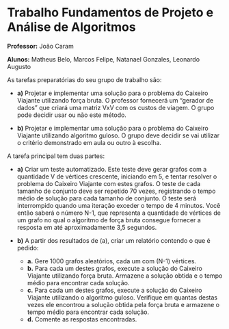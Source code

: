 # Trabalho Fundamentos de Projeto e Análise de Algoritmos
**Professor:** João Caram

**Alunos:** Matheus Belo, Marcos Felipe, Natanael Gonzales, Leonardo Augusto

As tarefas preparatórias do seu grupo de trabalho são:

* **a)** Projetar e implementar uma solução para o problema do Caixeiro Viajante utilizando força
bruta. O professor fornecerá um “gerador de dados” que criará uma matriz VxV com os custos
de viagem. O grupo pode decidir usar ou não este método.

* **b)** Projetar e implementar uma solução para o problema do Caixeiro Viajante utilizando algoritmo
guloso. O grupo deve decidir se vai utilizar o critério demonstrado em aula ou outro à escolha.

A tarefa principal tem duas partes:

* **a)** Criar um teste automatizado. Este teste deve gerar grafos com a quantidade V de vértices
crescente, iniciando em 5, e tentar resolver o problema do Caixeiro Viajante com estes grafos.
O teste de cada tamanho de conjunto deve ser repetido 70 vezes, registrando o tempo médio
de solução para cada tamanho de conjunto. O teste será interrompido quando uma iteração
exceder o tempo de 4 minutos. Você então saberá o número N-1, que representa a quantidade
de vértices de um grafo no qual o algoritmo de força bruta consegue fornecer a resposta em
até aproximadamente 3,5 segundos.

* **b)** A partir dos resultados de (a), criar um relatório contendo o que é pedido:
  * **a.** Gere 1000 grafos aleatórios, cada um com (N-1) vértices.
  * **b.** Para cada um destes grafos, execute a solução do Caixeiro Viajante utilizando força
  bruta. Armazene a solução obtida e o tempo médio para encontrar cada solução.
  * **c.** Para cada um destes grafos, execute a solução do Caixeiro Viajante utilizando o
  algoritmo guloso. Verifique em quantas destas vezes ele encontrou a solução obtida
  pela força bruta e armazene o tempo médio para encontrar cada solução.
  * **d.** Comente as respostas encontradas.
